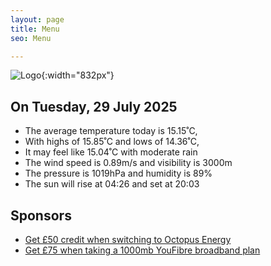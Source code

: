 ```yaml
---
layout: page
title: Menu
seo: Menu

---
```


![Logo](/images/logo.jpg){:width="832px"}

<!-- weather_marker starts -->
## On Tuesday, 29 July 2025

- The average temperature today is 15.15˚C,
- With highs of 15.85˚C and lows of 14.36˚C,
- It may feel like 15.04˚C with moderate rain
- The wind speed is 0.89m/s and visibility is 3000m
- The pressure is 1019hPa and humidity is 89%
- The sun will rise at 04:26 and set at 20:03

<!-- weather_marker ends -->

## Sponsors

- [Get £50 credit when switching to Octopus Energy](https://bit.ly/3oD1nnS)
- [Get £75 when taking a 1000mb YouFibre broadband plan](https://aklam.io/91zWhU?)
